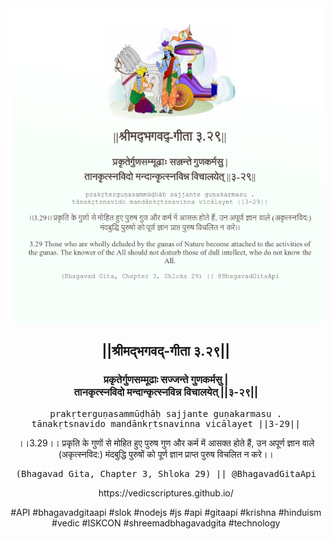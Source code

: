 <img src="../../asset/BG_3_29.png"/>
<center><h2>||श्रीमद्‍भगवद्‍-गीता ३.२९||</h2>
<h3>प्रकृतेर्गुणसम्मूढाः सज्जन्ते गुणकर्मसु |<br/>तानकृत्स्नविदो मन्दान्कृत्स्नविन्न विचालयेत् ||३-२९||</h3>
<pre>prakṛterguṇasammūḍhāḥ sajjante guṇakarmasu .<br/>tānakṛtsnavido mandānkṛtsnavinna vicālayet ||3-29||</pre>
<p>।।3.29।। प्रकृति के गुणों से मोहित हुए पुरुष गुण और कर्म में आसक्त होते हैं, उन अपूर्ण ज्ञान वाले (अकृत्स्नविद:) मंदबुद्धि पुरुषों को पूर्ण ज्ञान प्राप्त पुरुष विचलित न करे।।</p>
<pre>(Bhagavad Gita, Chapter 3, Shloka 29) || @BhagavadGitaApi</pre><p>https://vedicscriptures.github.io/</p><p>#API #bhagavadgitaapi #slok #nodejs #js #api #gitaapi #krishna #hinduism #vedic #ISKCON #shreemadbhagavadgita #technology</p></center>